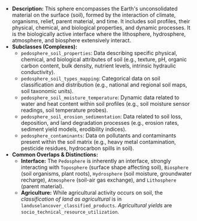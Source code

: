 - **Description:** This sphere encompasses the Earth's unconsolidated material on the surface (soil), formed by the interaction of climate, organisms, relief, parent material, and time. It includes soil profiles, their physical, chemical, and biological properties, and dynamic processes. It is the biologically active interface where the lithosphere, hydrosphere, atmosphere, and biosphere extensively interact.
- **Subclasses (Complexes):**
    - `pedosphere_soil_properties`: Data describing specific physical, chemical, and biological attributes of soil (e.g., texture, pH, organic carbon content, bulk density, nutrient levels, intrinsic hydraulic conductivity).
    - `pedosphere_soil_types_mapping`: Categorical data on soil classification and distribution (e.g., national and regional soil maps, soil taxonomic units).
    - `pedosphere_soil_moisture_temperature`: Dynamic data related to water and heat content within soil profiles (e.g., soil moisture sensor readings, soil temperature probes).
    - `pedosphere_soil_erosion_sedimentation`: Data related to soil loss, deposition, and land degradation processes (e.g., erosion rates, sediment yield models, erodibility indices).
    - `pedosphere_contaminants`: Data on pollutants and contaminants present within the soil matrix (e.g., heavy metal contamination, pesticide residues, hydrocarbon spills in soil).
- **Common Overlaps & Distinctions:**
    - **Interface:** The `Pedosphere` is inherently an interface, strongly interacting with `Toposphere` (surface shape affecting soil), `Biosphere` (soil organisms, plant roots), `Hydrosphere` (soil moisture, groundwater recharge), `Atmosphere` (soil-air gas exchange), and `Lithosphere` (parent material).
    - **Agriculture:** While agricultural activity occurs on soil, the _classification of land as agricultural_ is in `landuselancover_classified_products`. _Agricultural yields_ are `socio_technical_resource_utilization`.